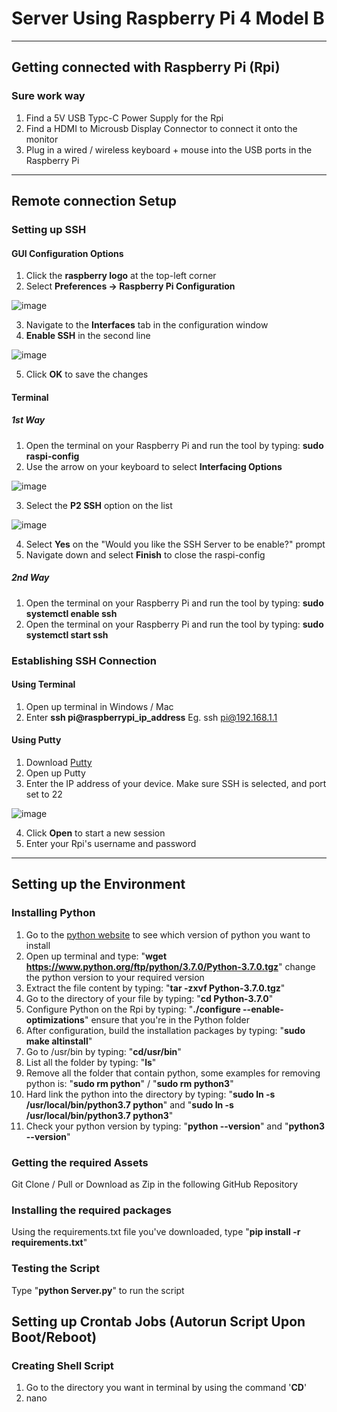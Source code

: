 # Server Using Raspberry Pi 4 Model B

---

## Getting connected with Raspberry Pi (Rpi)

### Sure work way
1) Find a 5V USB Typc-C Power Supply for the Rpi
2) Find a HDMI to Microusb Display Connector to connect it onto the monitor
3) Plug in a wired / wireless keyboard + mouse into the USB ports in the Raspberry Pi

---

## Remote connection Setup

### Setting up SSH

#### GUI Configuration Options

1) Click the **raspberry logo** at the top-left corner
2) Select **Preferences -> Raspberry Pi Configuration**

![image](https://user-images.githubusercontent.com/25051402/203454900-f114cefd-20f4-4d9d-8dde-be7f17215e52.png)

3) Navigate to the **Interfaces** tab in the configuration window
4) **Enable SSH** in the second line

![image](https://user-images.githubusercontent.com/25051402/203455015-c01160ba-9dac-4e90-965f-0e6a3c2683ab.png)

5) Click **OK** to save the changes

#### Terminal

##### 1st Way
1) Open the terminal on your Raspberry Pi and run the tool by typing: **sudo raspi-config**
2) Use the arrow on your keyboard to select **Interfacing Options**

![image](https://user-images.githubusercontent.com/25051402/203455152-a2cf0261-6cad-46fd-b8e4-6e98df916824.png)

3) Select the **P2 SSH** option on the list

![image](https://user-images.githubusercontent.com/25051402/203455204-da0f3786-f441-4e57-aae3-d32d050fceff.png)

4) Select **Yes** on the "Would you like the SSH Server to be enable?" prompt
5) Navigate down and select **Finish** to close the raspi-config
  
##### 2nd Way
1) Open the terminal on your Raspberry Pi and run the tool by typing: **sudo systemctl enable ssh**
2) Open the terminal on your Raspberry Pi and run the tool by typing: **sudo systemctl start ssh**


### Establishing SSH Connection

#### Using Terminal
1) Open up terminal in Windows / Mac
2) Enter **ssh pi@raspberrypi_ip_address** Eg. ssh pi@192.168.1.1

#### Using Putty

1) Download [Putty](https://www.chiark.greenend.org.uk/~sgtatham/putty/latest.html)
2) Open up Putty
3) Enter the IP address of your device. Make sure SSH is selected, and port set to 22

![image](https://user-images.githubusercontent.com/25051402/203456723-640e56d1-dfe9-471f-8ce7-3dceb21b777d.png)

4) Click **Open** to start a new session
5) Enter your Rpi's username and password

---

## Setting up the Environment

### Installing Python

1) Go to the [python website](https://www.python.org/ftp/python/) to see which version of python you want to install
2) Open up terminal and type: "**wget https://www.python.org/ftp/python/3.7.0/Python-3.7.0.tgz**" change the python version to your required version
3) Extract the file content by typing: "**tar -zxvf Python-3.7.0.tgz**"
4) Go to the directory of your file by typing: "**cd Python-3.7.0**"
5) Configure Python on the Rpi by typing: "**./configure --enable-optimizations**" ensure that you're in the Python folder
6) After configuration, build the installation packages by typing: "**sudo make altinstall**"
7) Go to /usr/bin by typing: "**cd/usr/bin**"
8) List all the folder by typing: "**ls**"
9) Remove all the folder that contain python, some examples for removing python is: "**sudo rm python**" / "**sudo rm python3**"
10) Hard link the python into the directory by typing: "**sudo ln -s /usr/local/bin/python3.7 python**" and "**sudo ln -s /usr/local/bin/python3.7 python3**"
11) Check your python version by typing: "**python --version**" and "**python3 --version**"

### Getting the required Assets
Git Clone / Pull or Download as Zip in the following GitHub Repository

### Installing the required packages
Using the requirements.txt file you've downloaded, type "**pip install -r requirements.txt**"

### Testing the Script
Type "**python Server.py**" to run the script

## Setting up Crontab Jobs (Autorun Script Upon Boot/Reboot)

### Creating Shell Script

1) Go to the directory you want in terminal by using the command '**CD**'
2) nano <script name>.sh Eg. nano launcher.sh
3) Ensure the header got '**#!/bin/sh**'
4) Type the commands you want to run upon booting up. Reccommended to go the default directory upon startup

This is how the script should look like:

**#!/bin/sh**

**cd /**

**cd /home/pi**

**sudo python3 Server.py**

5) Remember to change the mode of the read, write, execute level of the shell script by typing '**chmod 755 launcher.sh**'
6) Now test the shell script by typing '**sh launcher.sh**'

### Adding into Crontab 

1) First create a log file by typing '**mkdir logs***'
2) Open up the crontab window by typing '**sudo crontab -e**
3) Navigate to the last line and add the job you want. For this is '**@reboot sh /home/pi/launcher.sh > /home/pi/logs/cronlog 2&&1**'
4) Test by rebooting by typing '**sudo reboot now**'
5) If it doesn't work, go to the logs and read the cronlog file

**Tips**
Find how to schedule Crontab jobs [here](https://crontab.guru/) and [here](https://www.tutorialspoint.com/unix_commands/crontab.htm)

### How to check Python Program is running

Type '**ps -ef | grep python**' in the terminal to list the process status of the Python Program/s

To kill the Python Program type '**kill -9 pid**' in the terminal where **pid** is the Program ID you saw in the terminal using the previous command.


